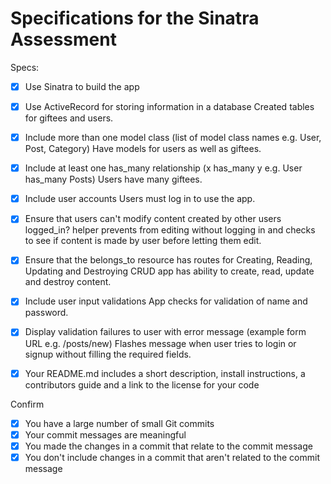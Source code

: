 # Specifications for the Sinatra Assessment

Specs:
- [x] Use Sinatra to build the app

- [x] Use ActiveRecord for storing information in a database
Created tables for giftees and users.

- [x] Include more than one model class (list of model class names e.g. User, Post, Category)
Have models for users as well as giftees.

- [x] Include at least one has_many relationship (x has_many y e.g. User has_many Posts)
Users have many giftees.

- [x] Include user accounts
Users must log in to use the app.

- [x] Ensure that users can't modify content created by other users
logged_in? helper prevents from editing without logging in and checks to see if content is made by user before letting them edit.

- [X] Ensure that the belongs_to resource has routes for Creating, Reading, Updating and Destroying
CRUD app has ability to create, read, update and destroy content.

- [x] Include user input validations
App checks for validation of name and password.

- [x] Display validation failures to user with error message (example form URL e.g. /posts/new)
Flashes message when user tries to login or signup without filling the required fields.

- [x] Your README.md includes a short description, install instructions, a contributors guide and a link to the license for your code

Confirm
- [x] You have a large number of small Git commits
- [x] Your commit messages are meaningful
- [x] You made the changes in a commit that relate to the commit message
- [x] You don't include changes in a commit that aren't related to the commit message
